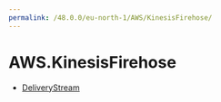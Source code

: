 ```yaml
---
permalink: /48.0.0/eu-north-1/AWS/KinesisFirehose/
---
```


# AWS.KinesisFirehose



* [DeliveryStream](DeliveryStream.md)